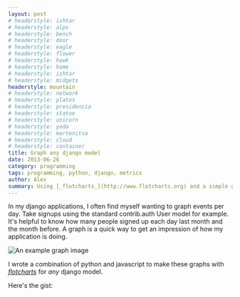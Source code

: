 ```yaml
---
layout: post
# headerstyle: ishtar
# headerstyle: alps
# headerstyle: bench
# headerstyle: door
# headerstyle: eagle
# headerstyle: flower
# headerstyle: hawk
# headerstyle: home
# headerstyle: ishtar
# headerstyle: midgets
headerstyle: mountain
# headerstyle: network
# headerstyle: plates
# headerstyle: presidencia
# headerstyle: statue
# headerstyle: unicorn
# headerstyle: yoda
# headerstyle: martenitsa
# headerstyle: cloud
# headerstyle: container
title: Graph any django model
date: 2013-06-26
category: programming
tags: programming, python, django, metrics
author: Alex
summary: Using [_flotcharts_](http://www.flotcharts.org) and a simple gist I can graph all my django models in a DRY way.  You can too!  ![An example graph](/static/images/UserGraph.png)
---
```


In my django applications, I often find myself wanting to graph events per day.
Take signups using the standard contrib.auth User model for example.  It's
helpful to know how many people signed up each day last month and the month
before.  A graph is a quick way to get an impression of how my application is
doing.

![An example graph image](/static/images/UserGraph.png)

I wrote a combination of python and javascript to make these graphs with [_flotcharts_](http://www.flotcharts.org) for _any_ django model.


Here's the gist:

<script src="https://gist.github.com/alexlovelltroy/5993250.js"></script>

